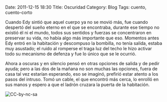 Date: 2011-12-15 18:30
Title: Oscuridad
Category: Blog
Tags: cuento, cuento-corto

Cuando Edy sintió que aquel cuerpo ya no se movió más, fue cuando despertó del sueño eterno en el que se encontraba, durante ese tiempo no existió él ni el mundo, todos sus sentidos y fuerzas se concentraron en preservar su vida, no había algo más importante que eso. Momentos antes Edy entró en la habitación y descompuso la bombilla, no tenía salida, estaba muy asustado; el ruido al romperse el traga luz del techo le hizo activar todo su mecanismo de defenza y fue lo único que se le ocurrió.

Ahora a oscuras y en silencio pensó en otras opciones de salida y de pedir ayuda; pero a las dos de la mañana no son muchas las opciones, fuera de casa tal vez estarían esperando, eso se imaginó, prefirió estar atento a los pasos del intruso. Tomó un cable, el que encontró más cerca, lo enrolló en sus manos y espero a que el ladrón cruzara la puerta de la habitación.

![CC-by-nc-sa](http://i.creativecommons.org/l/by-nc-sa/2.5/co/80x15.png)
